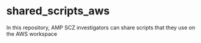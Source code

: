 # shared_scripts_aws
In this repository, AMP SCZ investigators can share scripts that they use on the AWS workspace

